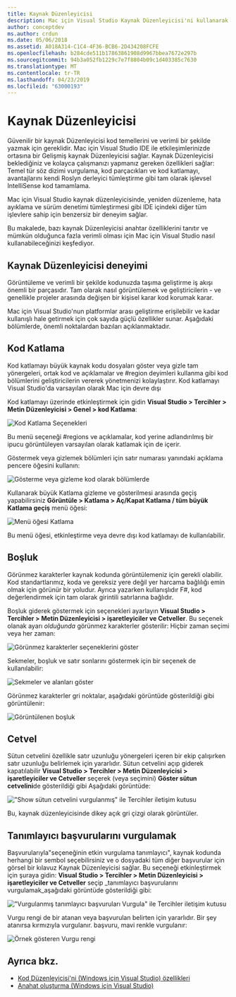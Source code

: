 ```yaml
---
title: Kaynak Düzenleyicisi
description: Mac için Visual Studio Kaynak Düzenleyicisi'ni kullanarak
author: conceptdev
ms.author: crdun
ms.date: 05/06/2018
ms.assetid: A018A314-C1C4-4F36-BCB6-2D434208FCFE
ms.openlocfilehash: b284cde511b17863861908d9967bbea7672e297b
ms.sourcegitcommit: 94b3a052fb1229c7e7f8804b09c1d403385c7630
ms.translationtype: MT
ms.contentlocale: tr-TR
ms.lasthandoff: 04/23/2019
ms.locfileid: "63000193"
---
```

# <a name="source-editor"></a>Kaynak Düzenleyicisi

Güvenilir bir kaynak Düzenleyicisi kod temellerini ve verimli bir şekilde yazmak için gereklidir. Mac için Visual Studio IDE ile etkileşimlerinizde ortasına bir Gelişmiş kaynak Düzenleyicisi sağlar. Kaynak Düzenleyicisi beklediğiniz ve kolayca çalışmanızı yapmanız gereken özellikleri sağlar: Temel tür söz dizimi vurgulama, kod parçacıkları ve kod katlamayı, avantajlarını kendi Roslyn derleyici tümleştirme gibi tam olarak işlevsel IntelliSense kod tamamlama.

Mac için Visual Studio kaynak düzenleyicisinde, yeniden düzenleme, hata ayıklama ve sürüm denetimi tümleştirmesi gibi IDE içindeki diğer tüm işlevlere sahip için benzersiz bir deneyim sağlar.

Bu makalede, bazı kaynak Düzenleyicisi anahtar özelliklerini tanıtır ve mümkün olduğunca fazla verimli olması için Mac için Visual Studio nasıl kullanabileceğinizi keşfediyor.

## <a name="the-source-editor-experience"></a>Kaynak Düzenleyicisi deneyimi

Görüntüleme ve verimli bir şekilde kodunuzda taşıma geliştirme iş akışı önemli bir parçasıdır. Tam olarak nasıl görüntülemek ve geliştiricilerin - ve genellikle projeler arasında değişen bir kişisel karar kod korumak karar.

Mac için Visual Studio'nun platformlar arası geliştirme erişilebilir ve kadar kullanışlı hale getirmek için çok sayıda güçlü özellikler sunar. Aşağıdaki bölümlerde, önemli noktalardan bazıları açıklanmaktadır.

## <a name="code-folding"></a>Kod Katlama

Kod katlamayı büyük kaynak kodu dosyaları göster veya gizle tam yönergeleri, ortak kod ve açıklamalar ve #region deyimleri kullanma gibi kod bölümlerini geliştiricilerin vererek yönetmenizi kolaylaştırır. Kod katlamayı Visual Studio'da varsayılan olarak Mac için devre dışı

Kod katlamayı üzerinde etkinleştirmek için gidin **Visual Studio > Tercihler > Metin Düzenleyicisi > Genel > kod Katlama**:

![Kod Katlama Seçenekleri](media/source-editor-image1.png)

Bu menü seçeneği #regions ve açıklamalar, kod yerine adlandırılmış bir ipucu görüntüleyen varsayılan olarak katlamak için de içerir.

Göstermek veya gizlemek bölümleri için satır numarası yanındaki açıklama pencere öğesini kullanın:

![Gösterme veya gizleme kod olarak bölümlerde](media/source-editor-image2.png)

Kullanarak büyük Katlama gizleme ve gösterilmesi arasında geçiş yapabilirsiniz **Görüntüle > Katlama > Aç/Kapat Katlama / tüm büyük Katlama geçiş** menü öğesi:

![Menü öğesi Katlama](media/source-editor-image19.png)

Bu menü öğesi, etkinleştirme veya devre dışı kod katlamayı de kullanılabilir.

## <a name="white-space"></a>Boşluk

Görünmez karakterler kaynak kodunda görüntülemeniz için gerekli olabilir. Kod standartlarımız, koda ve gereksiz yere değil yer harcama bağlılığı emin olmak için görünür bir yoludur. Ayrıca yazarken kullanışlıdır F#, kod değerlendirmek için tam olarak girintili satırlarına bağlıdır.

Boşluk giderek göstermek için seçenekleri ayarlayın **Visual Studio > Tercihler > Metin Düzenleyicisi > işaretleyiciler ve Cetveller**. Bu seçenek olanak ayarı _olduğunda_ görünmez karakterler gösterilir: Hiçbir zaman seçimi veya her zaman:

![Görünmez karakterler seçeneklerini göster](media/source-editor-image3.png)

Sekmeler, boşluk ve satır sonlarını göstermek için bir seçenek de kullanılabilir:

![Sekmeler ve alanları göster](media/source-editor-image4.png)

Görünmez karakterler gri noktalar, aşağıdaki görüntüde gösterildiği gibi görüntülenir:

![Görüntülenen boşluk](media/source-editor-image22.png)

## <a name="ruler"></a>Cetvel

Sütun cetvelini özellikle satır uzunluğu yönergeleri içeren bir ekip çalışırken satır uzunluğu belirlemek için yararlıdır. Sütun cetvelini açıp giderek kapatılabilir **Visual Studio > Tercihler > Metin Düzenleyicisi > işaretleyiciler ve Cetveller** seçerek (veya seçimini) **Göster sütun cetvelini**de gösterildiği gibi Aşağıdaki görüntüde:

!["Show sütun cetvelini vurgulanmış" ile Tercihler iletişim kutusu](media/source-editor-image5.png)

 Bu, kaynak düzenleyicisinde dikey açık gri çizgi olarak görüntüler.

## <a name="highlight-identifier-references"></a>Tanımlayıcı başvurularını vurgulamak

Başvurularıyla"seçeneğinin etkin vurgulama tanımlayıcı", kaynak kodunda herhangi bir sembol seçebilirsiniz ve o dosyadaki tüm diğer başvurular için görsel bir kılavuz Kaynak Düzenleyicisi sağlar. Bu seçeneği etkinleştirmek için şuraya gidin: **Visual Studio > Tercihler > Metin Düzenleyicisi > işaretleyiciler ve Cetveller** seçip _tanımlayıcı başvurularını vurgulamak_aşağıdaki görüntüde gösterildiği gibi:

!["Vurgulanmış tanımlayıcı başvuruları Vurgula" ile Tercihler iletişim kutusu](media/source-editor-image6.png)

Vurgu rengi de bir atanan veya başvurulan belirten için yararlıdır. Bir şey atanırsa kırmızıyla vurgulanır. başvuru, mavi renkle vurgulanır:

![Örnek gösteren Vurgu rengi](media/source-editor-image7.png)

## <a name="see-also"></a>Ayrıca bkz.

- [Kod Düzenleyicisi'ni (Windows için Visual Studio) özellikleri](/visualstudio/ide/writing-code-in-the-code-and-text-editor)
- [Anahat oluşturma (Windows için Visual Studio)](/visualstudio/ide/outlining)